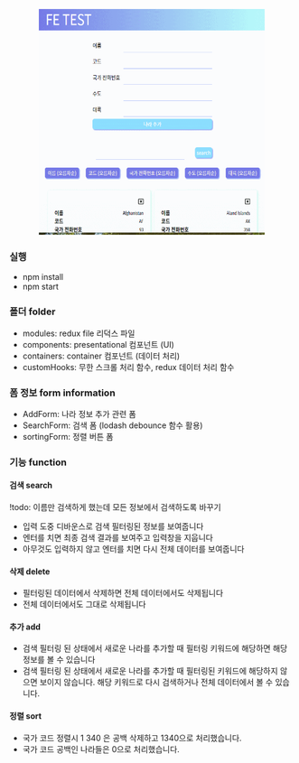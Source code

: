 <p align="center"><img src="src/fe_test.gif" width="400" height="400" alt="preview"/></p>

### 실행

- npm install
- npm start

### 폴더 folder

- modules: redux file 리덕스 파일
- components: presentational 컴포넌트 (UI)
- containers: container 컴포넌트 (데이터 처리)
- customHooks: 무한 스크롤 처리 함수, redux 데이터 처리 함수

### 폼 정보 form information

- AddForm: 나라 정보 추가 관련 폼
- SearchForm: 검색 폼 (lodash debounce 함수 활용)
- sortingForm: 정렬 버튼 폼

### 기능 function

#### 검색 search

!todo: 이름만 검색하게 했는데 모든 정보에서 검색하도록 바꾸기

- 입력 도중 디바운스로 검색 필터링된 정보를 보여줍니다
- 엔터를 치면 최종 검색 결과를 보여주고 입력창을 지웁니다
- 아무것도 입력하지 않고 엔터를 치면 다시 전체 데이터를 보여줍니다

#### 삭제 delete

- 필터링된 데이터에서 삭제하면 전체 데이터에서도 삭제됩니다
- 전체 데이터에서도 그대로 삭제됩니다

#### 추가 add

- 검색 필터링 된 상태에서 새로운 나라를 추가할 때 필터링 키워드에 해당하면 해당 정보를 볼 수 있습니다
- 검색 필터링 된 상태에서 새로운 나라를 추가할 때 필터링된 키워드에 해당하지 않으면 보이지 않습니다. 해당 키워드로 다시 검색하거나 전체 데이터에서 볼 수 있습니다.

#### 정렬 sort

- 국가 코드 정렬시 1 340 은 공백 삭제하고 1340으로 처리했습니다.
- 국가 코드 공백인 나라들은 0으로 처리했습니다.
